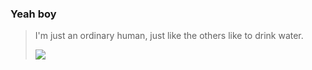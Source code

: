 ### Yeah boy
>I'm just an ordinary human, just like the others like to drink water.<br>
>
>![](https://komarev.com/ghpvc/?username=lazyfezy&color=blue)
